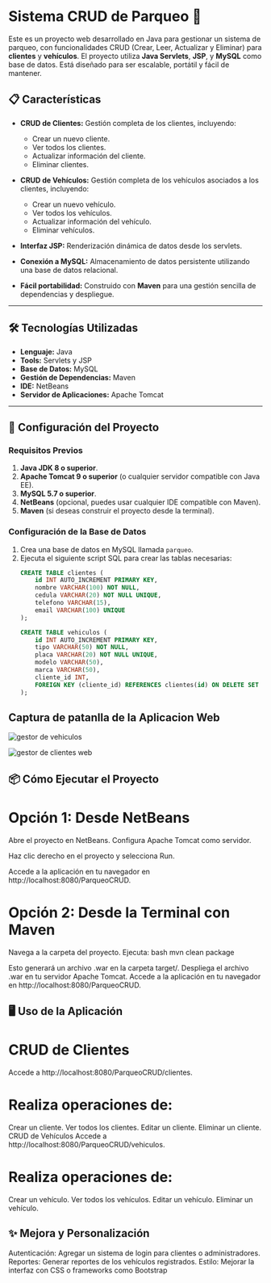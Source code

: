 # Sistema CRUD de Parqueo 🚗

Este es un proyecto web desarrollado en Java para gestionar un sistema de parqueo, con funcionalidades CRUD (Crear, Leer, Actualizar y Eliminar) para **clientes** y **vehículos**. El proyecto utiliza **Java Servlets**, **JSP**, y **MySQL** como base de datos. 
Está diseñado para ser escalable, portátil y fácil de mantener.

## 📋 Características
- **CRUD de Clientes:** Gestión completa de los clientes, incluyendo:
  - Crear un nuevo cliente.
  - Ver todos los clientes.
  - Actualizar información del cliente.
  - Eliminar clientes.
  
- **CRUD de Vehículos:** Gestión completa de los vehículos asociados a los clientes, incluyendo:
  - Crear un nuevo vehículo.
  - Ver todos los vehículos.
  - Actualizar información del vehículo.
  - Eliminar vehículos.

- **Interfaz JSP:** Renderización dinámica de datos desde los servlets.
- **Conexión a MySQL:** Almacenamiento de datos persistente utilizando una base de datos relacional.
- **Fácil portabilidad:** Construido con **Maven** para una gestión sencilla de dependencias y despliegue.

---

## 🛠️ Tecnologías Utilizadas
- **Lenguaje:** Java
- **Tools:** Servlets y JSP
- **Base de Datos:** MySQL
- **Gestión de Dependencias:** Maven
- **IDE:** NetBeans
- **Servidor de Aplicaciones:** Apache Tomcat

---

## 🚀 Configuración del Proyecto

### Requisitos Previos
1. **Java JDK 8 o superior**.
2. **Apache Tomcat 9 o superior** (o cualquier servidor compatible con Java EE).
3. **MySQL 5.7 o superior**.
4. **NetBeans** (opcional, puedes usar cualquier IDE compatible con Maven).
5. **Maven** (si deseas construir el proyecto desde la terminal).



### Configuración de la Base de Datos
1. Crea una base de datos en MySQL llamada `parqueo`.
2. Ejecuta el siguiente script SQL para crear las tablas necesarias:
   ```sql
   CREATE TABLE clientes (
       id INT AUTO_INCREMENT PRIMARY KEY,
       nombre VARCHAR(100) NOT NULL,
       cedula VARCHAR(20) NOT NULL UNIQUE,
       telefono VARCHAR(15),
       email VARCHAR(100) UNIQUE
   );

   CREATE TABLE vehiculos (
       id INT AUTO_INCREMENT PRIMARY KEY,
       tipo VARCHAR(50) NOT NULL,
       placa VARCHAR(20) NOT NULL UNIQUE,
       modelo VARCHAR(50),
       marca VARCHAR(50),
       cliente_id INT,
       FOREIGN KEY (cliente_id) REFERENCES clientes(id) ON DELETE SET NULL
   );

## Captura de patanlla de la Aplicacion Web


![gestor de vehiculos](https://github.com/user-attachments/assets/b1ada53b-689f-4e60-a755-3c91802b4458)


![gestor de clientes web ](https://github.com/user-attachments/assets/b44d5a1a-6d0a-424a-b4cf-127bc89ae0e0)




## 📦 Cómo Ejecutar el Proyecto

# Opción 1: Desde NetBeans

Abre el proyecto en NetBeans.
Configura Apache Tomcat como servidor.

Haz clic derecho en el proyecto y selecciona Run.

Accede a la aplicación en tu navegador en http://localhost:8080/ParqueoCRUD.

# Opción 2: Desde la Terminal con Maven
Navega a la carpeta del proyecto.
Ejecuta:
bash
mvn clean package

Esto generará un archivo .war en la carpeta target/.
Despliega el archivo .war en tu servidor Apache Tomcat.
Accede a la aplicación en tu navegador en http://localhost:8080/ParqueoCRUD.



## 🖥️ Uso de la Aplicación
# CRUD de Clientes
Accede a http://localhost:8080/ParqueoCRUD/clientes.

# Realiza operaciones de:
Crear un cliente.
Ver todos los clientes.
Editar un cliente.
Eliminar un cliente.
CRUD de Vehículos
Accede a http://localhost:8080/ParqueoCRUD/vehiculos.

# Realiza operaciones de:
Crear un vehículo.
Ver todos los vehículos.
Editar un vehículo.
Eliminar un vehículo.

## ✨ Mejora y Personalización
Autenticación: Agregar un sistema de login para clientes o administradores.
Reportes: Generar reportes de los vehículos registrados.
Estilo: Mejorar la interfaz con CSS o frameworks como Bootstrap


   
